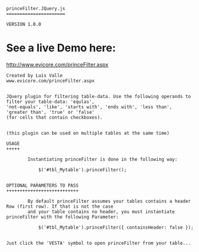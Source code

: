     princeFilter.JQuery.js
    ======================

    VERSION 1.0.0
    
See a live Demo here:
=====================
http://www.evicore.com/princeFilter.aspx


    Created by Luis Valle
    www.evicore.com/princeFilter.aspx


    JQuery plugin for filtering table-data. Use the following operands to filter your table-data: 'equlas', 
    'not-equals', 'like', 'starts with', 'ends with', 'less than', 'greater than', 'true' or 'false' 
    (for cells that contain checkboxes).


    (this plugin can be used on multiple tables at the same time)

	USAGE
	+++++
	
			Instantiating princeFilter is done in the following way:
			
				$('#tbl_Mytable').princeFilter();


    OPTIONAL PARAMETERS TO PASS
    +++++++++++++++++++++++++++

            By default princeFilter assumes your tables contains a header Row (first row). If that is not the case
            and your table contains no header, you must instantiate princeFilter with the following Parameter:

                $('#tbl_Mytable').princeFilter({ containsHeader: false });
    
    
    Just click the 'VESTA' symbol to open princeFilter from your table...
